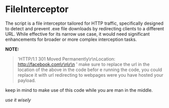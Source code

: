 # FileInterceptor

The script is a file interceptor tailored for HTTP traffic, specifically designed to detect and prevent .exe file downloads by redirecting clients to a different URL. While effective for its narrow use case, it would need significant enhancements for broader or more complex interception tasks.

**NOTE:**
>'HTTP/1.1 301 Moved Permanently\r\nLocation: http://facebook.com\r\n\r\n '
make sure to replace the url in the location of the above in the code befor e running the code, you could replace it with url redirecting to webpages were you have hosted your payload.

keep in mind to make use of this code while you are man in the middle.

*use it wisely*
